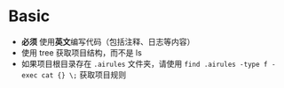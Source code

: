 # Basic

- **必须** 使用**英文**编写代码（包括注释、日志等内容）
- 使用 tree 获取项目结构，而不是 ls
- 如果项目根目录存在 `.airules` 文件夹，请使用 `find .airules -type f -exec cat {} \;` 获取项目规则
